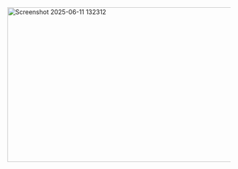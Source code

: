 <img width="577,5" height="350" alt="Screenshot 2025-06-11 132312" src="https://github.com/user-attachments/assets/b409ed48-9643-4a48-80f2-0b30bb4d19c8" />

